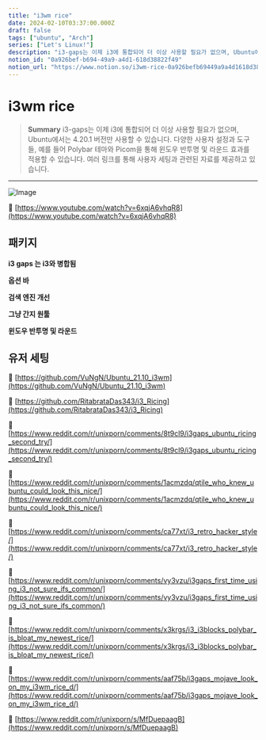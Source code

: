 ```yaml
---
title: "i3wm rice"
date: 2024-02-10T03:37:00.000Z
draft: false
tags: ["ubuntu", "Arch"]
series: ["Let's Linux!"]
description: "i3-gaps는 이제 i3에 통합되어 더 이상 사용할 필요가 없으며, Ubuntu에서는 4.20.1 버전만 사용할 수 있습니다. 다양한 사용자 설정과 도구들, 예를 들어 Polybar 테마와 Picom을 통해 윈도우 반투명 및 라운드 효과를 적용할 수 있습니다. 여러 링크를 통해 사용자 세팅과 관련된 자료를 제공하고 있습니다."
notion_id: "0a926bef-b694-49a9-a4d1-618d38822f49"
notion_url: "https://www.notion.so/i3wm-rice-0a926befb69449a9a4d1618d38822f49"
---
```


# i3wm rice

> **Summary**
> i3-gaps는 이제 i3에 통합되어 더 이상 사용할 필요가 없으며, Ubuntu에서는 4.20.1 버전만 사용할 수 있습니다. 다양한 사용자 설정과 도구들, 예를 들어 Polybar 테마와 Picom을 통해 윈도우 반투명 및 라운드 효과를 적용할 수 있습니다. 여러 링크를 통해 사용자 세팅과 관련된 자료를 제공하고 있습니다.

---

![Image](https://prod-files-secure.s3.us-west-2.amazonaws.com/09ccd4d5-876c-4bba-bbdf-cc77a0a11257/3b9564cb-dea9-4ae8-a8ef-e6ebff8d8f6e/Untitled.png?X-Amz-Algorithm=AWS4-HMAC-SHA256&X-Amz-Content-Sha256=UNSIGNED-PAYLOAD&X-Amz-Credential=ASIAZI2LB466ZESKXLU4%2F20250724%2Fus-west-2%2Fs3%2Faws4_request&X-Amz-Date=20250724T115811Z&X-Amz-Expires=3600&X-Amz-Security-Token=IQoJb3JpZ2luX2VjEAMaCXVzLXdlc3QtMiJIMEYCIQDSZrfaCgz6%2FLSdVFgRQVkbDaPBCeQYZ7TvajRJU7MVKQIhALQgRRYQToyFGKPMUETptGXVwYmEv8bNDp%2BUnZsr4pnAKv8DCCwQABoMNjM3NDIzMTgzODA1IgxzeOkyK4xIrVkFEb4q3AP1IkZe72Vjae8Mzb5d8Il4qgvtt%2FT%2B5vYK9J1KbQRGetxaLStoXL2sGd7EYDjSvNzG7SX7EYFArMcblVjfIn8a8f%2BoHu7KTMS2SzFt5DO6rdyj%2BOYz%2FB%2B71LgNzjbX0dRPWxwplfVQv69eKxfrmr81QIj%2B7dkGIL9tD8zTuuHbI0A7WAAf2c8ozGEaE4U%2Bbx4ucCZ%2B8QclcuvqvK4fEbjSU6Fqnfn3k3WMxxhe4C1HddjS02inqxeV%2Bsr8ZM2%2BXuEJhvblrWt965R7beuiIPhQTEN8yE95iyzIs9oDneB0LWqM2Wwnhdi981HO9KrgBS7GfwNLS46eZ83GBjVP%2FF5c20R0p7FjlrN%2FATF9qDAJEpIyMnjEp7ctYw9ZShB%2FQZ9tgZ0hDiGpkgS4%2BHVTptqwk3tx5jlOhMCSXRVqQsJKnB6WTd%2BCpb2BiZ70Vgs1T82Q4Ot7eYE1IKY2%2Fss8K1VenMrnQWMqB%2B71aMoXjAeChpA0jmwMy8FvxSDYjbPbYHqmG1Tvzc%2FnDPJX1n%2F71SG7s0596%2FWDUyqZ85bdE9nlfph5YfB2r%2F4r7HPbp2ZXpAG62yYdw7G14sHWrnq5zedxfAIOSoEtMM3cOczN0CrcbPIz4v5BgvQBA99XXjCSm4jEBjqkAefRaNYVV9duvd%2FTvJduFyvL4U57dPWVEZpyxC8eLvQ3I4eEtNpt%2BVsx9dagr4ou0lO%2BM6u4dXHNP7OT8rkxBTkUhn%2BKteSqsFHK3bHvvhjRNcu1kpybkIpt4EsjDPCCo0JBQ2k%2B%2FGmr0ov2NkGkhSPSGarwxbcq%2BobqMdGLY5pHgWWN%2FiN4kuo%2FVKREs2xD8zerPgT4EqS2JD1Qhx6TVk%2B1%2B%2BDT&X-Amz-Signature=cf4c789735fa83a81dc6a6da8cd401c859685bad812b458297ecf7c894f09f86&X-Amz-SignedHeaders=host&x-amz-checksum-mode=ENABLED&x-id=GetObject)

🔗 [https://www.youtube.com/watch?v=6xqjA6vhqR8](https://www.youtube.com/watch?v=6xqjA6vhqR8)

## 패키지

**i3 gaps 는 i3와 병합됨**

**옵션 바**

**검색 엔진 개선**

**그냥 간지 원툴**

**윈도우 반투명 및 라운드**

## 유저 세팅

🔗 [https://github.com/VuNgN/Ubuntu_21.10_i3wm](https://github.com/VuNgN/Ubuntu_21.10_i3wm)

🔗 [https://github.com/RitabrataDas343/i3_Ricing](https://github.com/RitabrataDas343/i3_Ricing)

🔗 [https://www.reddit.com/r/unixporn/comments/8t9cl9/i3gaps_ubuntu_ricing_second_try/](https://www.reddit.com/r/unixporn/comments/8t9cl9/i3gaps_ubuntu_ricing_second_try/)

🔗 [https://www.reddit.com/r/unixporn/comments/1acmzdq/qtile_who_knew_ubuntu_could_look_this_nice/](https://www.reddit.com/r/unixporn/comments/1acmzdq/qtile_who_knew_ubuntu_could_look_this_nice/)

🔗 [https://www.reddit.com/r/unixporn/comments/ca77xt/i3_retro_hacker_style/](https://www.reddit.com/r/unixporn/comments/ca77xt/i3_retro_hacker_style/)

🔗 [https://www.reddit.com/r/unixporn/comments/vy3vzu/i3gaps_first_time_using_i3_not_sure_ifs_common/](https://www.reddit.com/r/unixporn/comments/vy3vzu/i3gaps_first_time_using_i3_not_sure_ifs_common/)

🔗 [https://www.reddit.com/r/unixporn/comments/x3krgs/i3_i3blocks_polybar_is_bloat_my_newest_rice/](https://www.reddit.com/r/unixporn/comments/x3krgs/i3_i3blocks_polybar_is_bloat_my_newest_rice/)

🔗 [https://www.reddit.com/r/unixporn/comments/aaf75b/i3gaps_mojave_look_on_my_i3wm_rice_d/](https://www.reddit.com/r/unixporn/comments/aaf75b/i3gaps_mojave_look_on_my_i3wm_rice_d/)

🔗 [https://www.reddit.com/r/unixporn/s/MfDuepaagB](https://www.reddit.com/r/unixporn/s/MfDuepaagB)

